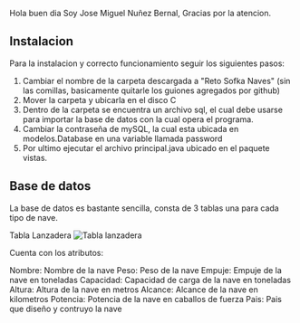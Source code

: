 Hola buen dia
Soy Jose Miguel Nuñez Bernal, Gracias por la atencion.


## Instalacion

Para la instalacion y correcto funcionamiento seguir los siguientes pasos:

1. Cambiar el nombre de la carpeta descargada a "Reto Sofka Naves" (sin las comillas, basicamente quitarle los guiones agregados por github)
2. Mover la carpeta y ubicarla en el disco C
3. Dentro de la carpeta se encuentra un archivo sql, el cual debe usarse para importar la base de datos con la cual opera el programa.
4. Cambiar la contraseña de mySQL, la cual esta ubicada en modelos.Database en una variable llamada password
5. Por ultimo ejecutar el archivo principal.java ubicado en el paquete vistas.

## Base de datos

La base de datos es bastante sencilla, consta de 3 tablas una para cada tipo de nave.

Tabla Lanzadera
![Tabla lanzadera](https://res.cloudinary.com/drwxceogq/image/upload/v1672448018/samples/Tabla_lanzadera_sjmgfz.jpg)

Cuenta con los atributos:

Nombre: Nombre de la nave
Peso: Peso de la nave
Empuje: Empuje de la nave en toneladas
Capacidad: Capacidad de carga de la nave en toneladas
Altura: Altura de la nave en metros
Alcance: Alcance de la nave en kilometros
Potencia: Potencia de la nave en caballos de fuerza
Pais: Pais que diseño y contruyo la nave

